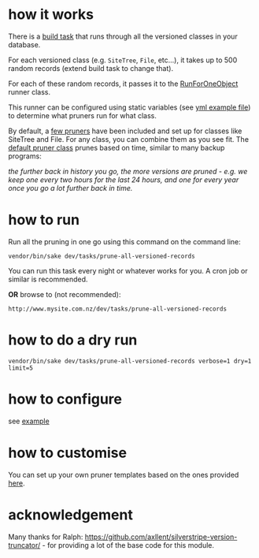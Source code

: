 # how it works

There is a [build task](https://github.com/sunnysideup/silverstripe-version-pruner/blob/master/src/Tasks/PruneAllVersionedRecords.php) that runs through all the versioned classes in your database.

For each versioned class (e.g. `SiteTree`, `File`, etc...), it takes up to 500 random records (extend build task to change that).

For each of these random records, it passes it to the [RunForOneObject](https://github.com/sunnysideup/silverstripe-version-pruner/blob/master/src/Api/RunForOneObject.php) runner class.

This runner can be configured using static variables (see [yml example file](https://github.com/sunnysideup/silverstripe-version-pruner/blob/master/_config/version-pruner.yml.example)) to determine what pruners run for what class.

By default, a [few pruners](https://github.com/sunnysideup/silverstripe-version-pruner/tree/master/src/PruningTemplates) have been included and set up for classes like SiteTree and File.  For any class, you can combine them as you see fit. The [default pruner class](https://github.com/sunnysideup/silverstripe-version-pruner/blob/master/src/PruningTemplates/BasedOnTimeScale.php) prunes based on time, similar to many backup programs:

_the further back in history you go, the more versions are pruned - e.g. we keep one every two hours for the last 24 hours, and one for every year once you go a lot further back in time._


# how to run

Run all the pruning in one go using this command on the command line:

```shell
vendor/bin/sake dev/tasks/prune-all-versioned-records
```
You can run this task every night or whatever works for you. A cron job or similar is recommended.


**OR** browse to (not recommended):

```
http://www.mysite.com.nz/dev/tasks/prune-all-versioned-records
```

# how to do a dry run
```shell
vendor/bin/sake dev/tasks/prune-all-versioned-records verbose=1 dry=1 limit=5
```


# how to configure

see [example](https://github.com/sunnysideup/silverstripe-version-pruner/blob/master/_config/version-pruner.yml.example)


# how to customise

You can set up your own pruner templates based on the ones provided [here](https://github.com/sunnysideup/silverstripe-version-pruner/tree/master/src/PruningTemplates).


# acknowledgement

Many thanks for Ralph: https://github.com/axllent/silverstripe-version-truncator/ - for providing a lot of the base code for this module.

